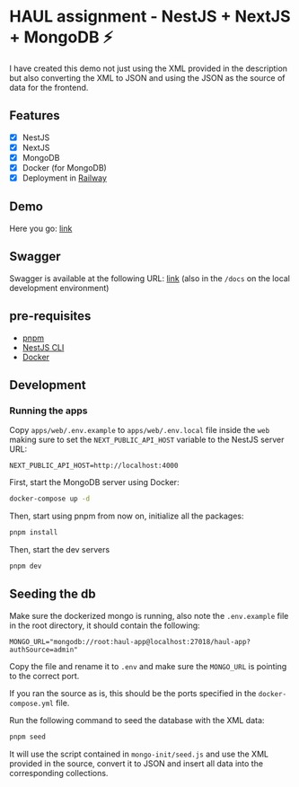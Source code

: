 # HAUL assignment - NestJS + NextJS + MongoDB ⚡️

I have created this demo not just using the XML provided in the description but also
converting the XML to JSON and using the JSON as the source of data for the frontend.

## Features

- [x] NestJS
- [x] NextJS
- [x] MongoDB
- [x] Docker (for MongoDB)
- [x] Deployment in [Railway](https://railway.app/)

## Demo

Here you go: [link](https://haul-app.cmelgarejo.dev/)

## Swagger

Swagger is available at the following URL: [link](https://haul-app.cmelgarejo.dev/docs)
(also in the `/docs` on the local development environment)

## pre-requisites

- [pnpm](https://pnpm.io/installation)
- [NestJS CLI](https://docs.nestjs.com/cli/overview)
- [Docker](https://docs.docker.com/get-docker/)

## Development

### Running the apps

Copy `apps/web/.env.example` to `apps/web/.env.local` file inside the `web` making sure to
set the `NEXT_PUBLIC_API_HOST` variable to the NestJS server URL:

```env
NEXT_PUBLIC_API_HOST=http://localhost:4000
```

First, start the MongoDB server using Docker:

```bash
docker-compose up -d
```

Then, start using pnpm from now on, initialize all the packages:

```bash
pnpm install
```

Then, start the dev servers

```bash
pnpm dev
```

## Seeding the db

Make sure the dockerized mongo is running, also note the `.env.example` file in the root directory, it should
contain the following:

```env
MONGO_URL="mongodb://root:haul-app@localhost:27018/haul-app?authSource=admin"
```

Copy the file and rename it to `.env` and make sure the `MONGO_URL` is pointing to the correct port.

If you ran the source as is, this should be the ports specified in the `docker-compose.yml` file.

Run the following command to seed the database with the XML data:

```bash
pnpm seed
```

It will use the script contained in `mongo-init/seed.js` and use the XML provided in the source,
convert it to JSON and insert all data into the corresponding collections.
